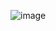 ![image](https://user-images.githubusercontent.com/64112736/186765702-a1227804-3b88-42d7-96de-64b183126792.png)
